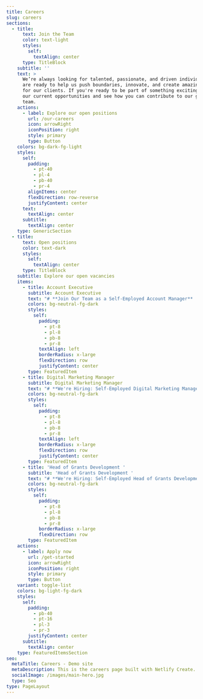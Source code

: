 ```yaml
---
title: Careers
slug: careers
sections:
  - title:
      text: Join the Team
      color: text-light
      styles:
        self:
          textAlign: center
      type: TitleBlock
    subtitle: ''
    text: >
      We’re always looking for talented, passionate, and driven individuals who
      are ready to help us push boundaries, innovate, and create amazing work
      for our clients. If you're ready to be part of something exciting, explore
      our current opportunities and see how you can contribute to our growing
      team.
    actions:
      - label: Explore our open positions
        url: /our-careers
        icon: arrowRight
        iconPosition: right
        style: primary
        type: Button
    colors: bg-dark-fg-light
    styles:
      self:
        padding:
          - pt-40
          - pl-4
          - pb-40
          - pr-4
        alignItems: center
        flexDirection: row-reverse
        justifyContent: center
      text:
        textAlign: center
      subtitle:
        textAlign: center
    type: GenericSection
  - title:
      text: Open positions
      color: text-dark
      styles:
        self:
          textAlign: center
      type: TitleBlock
    subtitle: Explore our open vacancies
    items:
      - title: Account Executive
        subtitle: Account Executive
        text: "# **Join Our Team as a Self-Employed Account Manager**  \n\nAre you a relationship builder with a knack for driving growth? Do you thrive in a fast-paced environment where no two days are the same? If so, we want you on our team!  \n\n## **About the Role**  \nAs an **Account Manager**, you’ll be the primary point of contact for our clients, ensuring their needs are met while identifying opportunities to expand our partnerships. You’ll work closely with internal teams to deliver exceptional service, drive revenue, and create long-term value for both our clients and our company.  \n\n\U0001F4CC **This is a self-employed position with flexible working arrangements.**  \n\n## **What You’ll Do**  \n✅ Build and maintain strong relationships with clients  \n✅ Develop a deep understanding of client goals and challenges  \n✅ Collaborate with internal teams to deliver solutions that drive success  \n✅ Identify upsell and cross-sell opportunities  \n✅ Track performance metrics and provide regular reports  \n✅ Act as a trusted advisor, proactively solving problems before they arise  \n\n## **What We’re Looking For**  \n✔️ 2+ years of experience in account management, sales, or customer success  \n✔️ Strong communication and interpersonal skills  \n✔️ Ability to manage multiple accounts and priorities  \n✔️ A results-driven mindset with a passion for helping clients succeed  \n✔️ Experience in [industry or sector] is a plus  \n\n## **Why Join Us?**  \n\U0001F680 **Flexibility** – Work on your own terms as a self-employed professional  \n\U0001F4A1 **Collaborative Culture** – Work with a team that values innovation and teamwork  \n\U0001F3C6 **Competitive Earnings Potential** – Your success is in your hands  \n\U0001F4C8 **Make an Impact** – Your work directly contributes to our success  \n\n\U0001F4E9 **How to Apply:**  \nSend your **CV** and a **500-word cover letter** to **ecoiahq@gmail.com**.  \n\n"
        colors: bg-neutral-fg-dark
        styles:
          self:
            padding:
              - pt-8
              - pl-8
              - pb-8
              - pr-8
            textAlign: left
            borderRadius: x-large
            flexDirection: row
            justifyContent: center
        type: FeaturedItem
      - title: Digital Marketing Manager
        subtitle: Digital Marketing Manager
        text: "# **We're Hiring: Self-Employed Digital Marketing Manager \U0001F680**  \n\nAre you a data-driven marketer with a passion for creating high-impact digital campaigns? Do you thrive in a fast-paced environment where creativity meets strategy? If so, we’d love to have you on our team!  \n\n## **About the Role**  \nAs our **Digital Marketing Manager**, you’ll lead the charge in developing and executing digital strategies that drive brand awareness, engagement, and conversions. From paid media to SEO, content marketing to analytics, you’ll be at the forefront of our digital growth.  \n\n\U0001F4CC **This is a self-employed position with flexible working arrangements.**  \n\n## **What You’ll Do**  \n✅ Develop and implement multi-channel digital marketing campaigns  \n✅ Manage paid advertising (Google Ads, social media, display, etc.)  \n✅ Optimize website performance through SEO and CRO strategies  \n✅ Oversee email marketing campaigns and automation workflows  \n✅ Analyze key performance metrics and adjust strategies accordingly  \n✅ Stay ahead of industry trends and emerging digital tools  \n\n## **What We’re Looking For**  \n✔️ 3+ years of experience in digital marketing  \n✔️ Expertise in paid media, SEO, and analytics tools (Google Analytics, Meta Ads, SEMrush, etc.)  \n✔️ Strong understanding of content marketing and lead generation  \n✔️ Ability to analyze data and turn insights into actionable strategies  \n✔️ A creative thinker with a passion for storytelling and brand building  \n\n## **Why Join Us?**  \n\U0001F680 **Flexibility** – Work independently while collaborating with a great team  \n\U0001F4A1 **Innovative Culture** – Be part of a forward-thinking environment  \n\U0001F3C6 **Competitive Earnings Potential** – Your success determines your rewards  \n\U0001F4C8 **Impactful Work** – Your strategies will shape our digital presence  \n\n\U0001F4E9 **How to Apply:**  \nSend your **CV** and a **500-word cover letter** to **ecoiahq@gmail.com**.  \n\n"
        colors: bg-neutral-fg-dark
        styles:
          self:
            padding:
              - pt-8
              - pl-8
              - pb-8
              - pr-8
            textAlign: left
            borderRadius: x-large
            flexDirection: row
            justifyContent: center
        type: FeaturedItem
      - title: 'Head of Grants Development '
        subtitle: 'Head of Grants Development '
        text: "# **We're Hiring: Self-Employed Head of Grants Development** \U0001F4BC✨\n\nAre you a strategic thinker with a talent for securing funding? Do you have a passion for impact-driven work and a **proven track record of winning grants**? If so, we want **YOU** to lead our grants development efforts!\n\n## **About the Role**\n\nAs our **Head of Grants Development**, you will play a pivotal role in identifying funding opportunities, crafting compelling grant proposals, and fostering relationships with key stakeholders. Your expertise will directly contribute to our organization's growth and ability to make a lasting impact.\n\n\U0001F4CC **This is a self-employed position with flexible working arrangements.**\n\n## **What You’ll Do**\n\n✅ Research and identify grant opportunities from foundations, government agencies, and corporate sponsors✅ Write, edit, and submit persuasive grant proposals and funding applications✅ Develop and execute a strategic grants roadmap aligned with organizational goals✅ Build and maintain relationships with funders, partners, and community stakeholders✅ Track and report on grant performance, ensuring compliance with funder requirements✅ Collaborate with internal teams to align funding opportunities with programs and initiatives\n\n## **What We’re Looking For**\n\n✔️ **5+ years of experience in grant writing, fundraising, or development**✔️ **A proven track record of securing significant funding from diverse sources**✔️ Strong writing, storytelling, and research skills✔️ Ability to manage multiple grant applications and deadlines simultaneously✔️ Experience in budget development and financial reporting for grants✔️ Passion for \\[your organization’s mission/sector]\n\n## **Why Join Us?**\n\n\U0001F680 **Flexibility** – Work independently while making a significant impact\U0001F4A1 **Mission-Driven Culture** – Work with a team that’s passionate about change\U0001F3C6 **Competitive Earnings Potential** – Your expertise determines your success\U0001F4C8 **Growth & Leadership Opportunities** – Play a key role in shaping our funding strategy\n\n## **\U0001F4E9 How to Apply:**\n\nSend your **CV** and a **500-word cover letter** to **ecoiahq\\@gmail.com**.\n\n"
        colors: bg-neutral-fg-dark
        styles:
          self:
            padding:
              - pt-8
              - pl-8
              - pb-8
              - pr-8
            borderRadius: x-large
            flexDirection: row
        type: FeaturedItem
    actions:
      - label: Apply now
        url: /get-started
        icon: arrowRight
        iconPosition: right
        style: primary
        type: Button
    variant: toggle-list
    colors: bg-light-fg-dark
    styles:
      self:
        padding:
          - pb-40
          - pt-16
          - pl-3
          - pr-3
        justifyContent: center
      subtitle:
        textAlign: center
    type: FeaturedItemsSection
seo:
  metaTitle: Careers - Demo site
  metaDescription: This is the careers page built with Netlify Create.
  socialImage: /images/main-hero.jpg
  type: Seo
type: PageLayout
---
```

